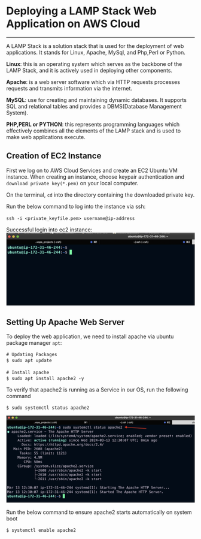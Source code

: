 # Deploying a LAMP Stack Web Application on AWS Cloud
***
A LAMP Stack is a solution stack that is used for the deployment of web applications. It stands for Linux, Apache, MySql, and Php,Perl or Python. 

**Linux**: this is an operating system which serves as the backbone of the LAMP Stack, and it is actively used in deploying other components.

**Apache**: is a web server software which via HTTP requests processes requests and transmits information via the internet.

**MySQL**: use for creating and maintaining dynamic databases. It supports SQL and relational tables and provides a DBMS(Database Management System).

**PHP,PERL or PYTHON**: this represents programming languages which effectively combines all the elements of the LAMP stack and is used to make web applications execute.

## Creation of EC2 Instance
First we log on to AWS Cloud Services and create an EC2 Ubuntu VM instance. When creating an instance, choose keypair authentication and `download private key(*.pem)` on your local computer.

On the terminal, `cd` into the directory containing the downloaded private key. 

Run the below command to log into the instance via ssh:

`ssh -i <private_keyfile.pem> username@ip-address`

Successful login into ec2 instance:
![Successful login into instance](./img/1.logged_into_ec2_instance.png)

## Setting Up Apache Web Server

To deploy the web application, we need to install apache via ubuntu package manager `apt`:
```
# Updating Packages
$ sudo apt update

# Install apache
$ sudo apt install apache2 -y

```

To verify that apache2 is running as a Service in our OS, run the following command

```
$ sudo systemctl status apache2
```
![Apache server running](./img/2.apache_running.png)

Run the below command to ensure apache2 starts automatically on system boot
```
$ systemctl enable apache2
```

